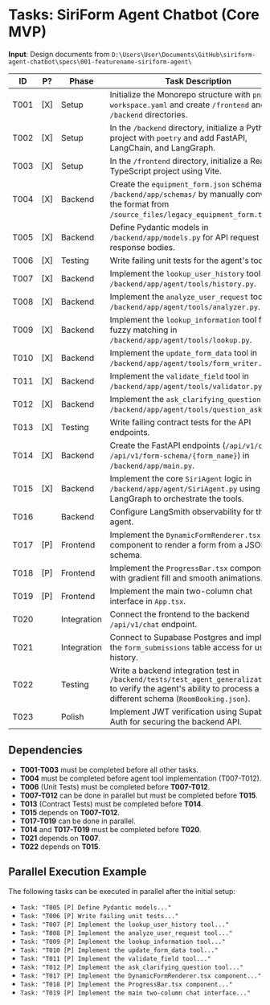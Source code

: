 # Tasks: SiriForm Agent Chatbot (Core MVP)

**Input**: Design documents from `D:\Users\User\Documents\GitHub\siriform-agent-chatbot\specs\001-featurename-siriform-agent\`

| ID   | P? | Phase     | Task Description                                                                                             |
|------|----|-----------|--------------------------------------------------------------------------------------------------------------|
| T001 | [X] | Setup     | Initialize the Monorepo structure with `pnpm-workspace.yaml` and create `/frontend` and `/backend` directories. |
| T002 | [X] | Setup     | In the `/backend` directory, initialize a Python project with `poetry` and add FastAPI, LangChain, and LangGraph. |
| T003 | [X] | Setup     | In the `/frontend` directory, initialize a React + TypeScript project using Vite.                             |
| T004 | [X] | Backend   | Create the `equipment_form.json` schema file in `/backend/app/schemas/` by manually converting the format from `/source_files/legacy_equipment_form.ts`. |
| T005 | [X] | Backend   | Define Pydantic models in `/backend/app/models.py` for API request and response bodies.                      |
| T006 | [X] | Testing   | Write failing unit tests for the agent's tools.                                                              |
| T007 | [X] | Backend   | Implement the `lookup_user_history` tool in `/backend/app/agent/tools/history.py`.                           |
| T008 | [X] | Backend   | Implement the `analyze_user_request` tool in `/backend/app/agent/tools/analyzer.py`.                         |
| T009 | [X] | Backend   | Implement the `lookup_information` tool for fuzzy matching in `/backend/app/agent/tools/lookup.py`.            |
| T010 | [X] | Backend   | Implement the `update_form_data` tool in `/backend/app/agent/tools/form_writer.py`.                          |
| T011 | [X] | Backend   | Implement the `validate_field` tool in `/backend/app/agent/tools/validator.py`.                              |
| T012 | [X] | Backend   | Implement the `ask_clarifying_question` tool in `/backend/app/agent/tools/question_asker.py`.                |
| T013 | [X] | Testing   | Write failing contract tests for the API endpoints.                                                          |
| T014 | [X] | Backend   | Create the FastAPI endpoints (`/api/v1/chat`, `/api/v1/form-schema/{form_name}`) in `/backend/app/main.py`.     |
| T015 | [X] | Backend   | Implement the core `SiriAgent` logic in `/backend/app/agent/SiriAgent.py` using LangGraph to orchestrate the tools. |
| T016 |    | Backend   | Configure LangSmith observability for the agent.                                                              |
| T017 | [P] | Frontend  | Implement the `DynamicFormRenderer.tsx` component to render a form from a JSON schema.                        |
| T018 | [P] | Frontend  | Implement the `ProgressBar.tsx` component with gradient fill and smooth animations.                           |
| T019 | [P] | Frontend  | Implement the main two-column chat interface in `App.tsx`.                                                    |
| T020 |    | Integration| Connect the frontend to the backend `/api/v1/chat` endpoint.                                                  |
| T021 |    | Integration| Connect to Supabase Postgres and implement the `form_submissions` table access for user history.              |
| T022 |    | Testing   | Write a backend integration test in `/backend/tests/test_agent_generalization.py` to verify the agent's ability to process a different schema (`RoomBooking.json`). |
| T023 |    | Polish    | Implement JWT verification using Supabase Auth for securing the backend API.                                  |

## Dependencies
- **T001-T003** must be completed before all other tasks.
- **T004** must be completed before agent tool implementation (T007-T012).
- **T006** (Unit Tests) must be completed before **T007-T012**.
- **T007-T012** can be done in parallel but must be completed before **T015**.
- **T013** (Contract Tests) must be completed before **T014**.
- **T015** depends on **T007-T012**.
- **T017-T019** can be done in parallel.
- **T014** and **T017-T019** must be completed before **T020**.
- **T021** depends on **T007**.
- **T022** depends on **T015**.

## Parallel Execution Example
The following tasks can be executed in parallel after the initial setup:
- `Task: "T005 [P] Define Pydantic models..."`
- `Task: "T006 [P] Write failing unit tests..."`
- `Task: "T007 [P] Implement the lookup_user_history tool..."`
- `Task: "T008 [P] Implement the analyze_user_request tool..."`
- `Task: "T009 [P] Implement the lookup_information tool..."`
- `Task: "T010 [P] Implement the update_form_data tool..."`
- `Task: "T011 [P] Implement the validate_field tool..."`
- `Task: "T012 [P] Implement the ask_clarifying_question tool..."`
- `Task: "T017 [P] Implement the DynamicFormRenderer.tsx component..."`
- `Task: "T018 [P] Implement the ProgressBar.tsx component..."`
- `Task: "T019 [P] Implement the main two-column chat interface..."`